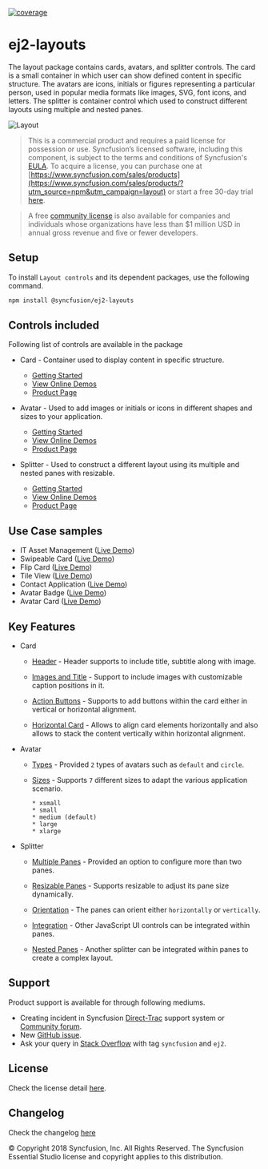 [![coverage](http://ej2.syncfusion.com/badges/ej2-layouts/coverage.svg)](http://ej2.syncfusion.com/badges/ej2-layouts)

# ej2-layouts

The layout package contains cards, avatars, and splitter controls. The card is a small container in which user can
show defined content in specific structure. The avatars are icons, initials or figures representing a particular
person, used in popular media formats like images, SVG, font icons, and letters.
The splitter is container control which used to construct different layouts using multiple and nested panes.

![Layout](https://ej2.syncfusion.com/products/images/layout/readme.png)

> This is a commercial product and requires a paid license for possession or use. Syncfusion’s licensed software, including this component, is subject to the terms and conditions of Syncfusion's [EULA](https://www.syncfusion.com/eula/es/). To acquire a license, you can purchase one at [https://www.syncfusion.com/sales/products](https://www.syncfusion.com/sales/products/?utm_source=npm&utm_campaign=layout) or start a free 30-day trial [here](https://www.syncfusion.com/account/manage-trials/start-trials/?utm_source=npm&utm_campaign=layout).

> A free [community license](https://www.syncfusion.com/products/communitylicense/?utm_source=npm&utm_campaign=layout) is also available for companies and individuals whose organizations have less than $1 million USD in annual gross revenue and five or fewer developers.

## Setup

To install `Layout controls` and its dependent packages, use the following command.

```sh
npm install @syncfusion/ej2-layouts
```

## Controls included

Following list of controls are available in the package

* Card - Container used to display content in specific structure.
  * [Getting Started](https://ej2.syncfusion.com/documentation/card/getting-started/?utm_source=npm&utm_campaign=layout)
  * [View Online Demos](https://ej2.syncfusion.com/demos/?utm_source=npm&utm_campaign=card#/material/card/basic.html)
  * [Product Page](https://www.syncfusion.com/javascript-ui-controls/card/?utm_source=npm&utm_campaign=layout)

* Avatar - Used to add images or initials or icons in different shapes and sizes to your application.
  * [Getting Started](https://ej2.syncfusion.com/documentation/avatar/getting-started/?utm_source=npm&utm_campaign=layout)
  * [View Online Demos](https://ej2.syncfusion.com/demos/?utm_source=npm&utm_campaign=avatar#/material/avatar/default.html)
  * [Product Page](https://www.syncfusion.com/javascript-ui-controls/avatar/?utm_source=npm&utm_campaign=layout)

* Splitter - Used to construct a different layout using its multiple and nested panes with resizable.
  * [Getting Started](https://ej2.syncfusion.com/documentation/splitter/getting-started/?utm_source=npm&utm_campaign=layout)
  * [View Online Demos](https://ej2.syncfusion.com/demos/?utm_source=npm&utm_campaign=splitter#/material/splitter/default.html)
  * [Product Page](https://www.syncfusion.com/javascript-ui-controls/splitter/?utm_source=npm&utm_campaign=layout)

## Use Case samples

* IT Asset Management ([Live Demo](https://ej2.syncfusion.com/showcase/vue/assetmanagement/?utm_source=npm&utm_campaign=layout))
* Swipeable Card ([Live Demo](https://ej2.syncfusion.com/demos/?utm_source=npm&utm_campaign=card#/material/card/swipeable.html))
* Flip Card ([Live Demo](https://ej2.syncfusion.com/demos/?utm_source=npm&utm_campaign=card#/material/card/flip.html))
* Tile View ([Live Demo](https://ej2.syncfusion.com/demos/?utm_source=npm&utm_campaign=card#/material/card/tile.html))
* Contact Application ([Live Demo](https://ej2.syncfusion.com/demos/?utm_source=npm&utm_campaign=avatar#/material/avatar/listview.html))
* Avatar Badge ([Live Demo](https://ej2.syncfusion.com/demos/?utm_source=npm&utm_campaign=avatar#/material/avatar/badge.html))
* Avatar Card ([Live Demo](https://ej2.syncfusion.com/demos/?utm_source=npm&utm_campaign=avatar#/material/avatar/card.html))

## Key Features

* Card
  * [Header](https://ej2.syncfusion.com/demos/?utm_source=npm&utm_campaign=card#/material/card/basic.html) - Header supports to include title, subtitle along with image.

  * [Images and Title](https://ej2.syncfusion.com/demos/?utm_source=npm&utm_campaign=card#/material/card/reveal.html) - Support to include images with customizable caption positions in it.

  * [Action Buttons](https://ej2.syncfusion.com/demos/?utm_source=npm&utm_campaign=card#/material/card/vertical.html) - Supports to add buttons within the card either in vertical or horizontal alignment.

  * [Horizontal Card](https://ej2.syncfusion.com/demos/?utm_source=npm&utm_campaign=card#/material/card/horizontal.html) - Allows to align card elements horizontally and also allows to stack the content vertically within horizontal alignment.

* Avatar
  * [Types](https://ej2.syncfusion.com/demos/?utm_source=npm&utm_campaign=avatar#/material/avatar/default.html) - Provided `2` types of avatars such as `default` and `circle`.

  * [Sizes](https://ej2.syncfusion.com/demos/?utm_source=npm&utm_campaign=avatar#/material/avatar/types.html) - Supports `7` different sizes to adapt the various application scenario.

        * xsmall
        * small
        * medium (default)
        * large
        * xlarge

* Splitter
  * [Multiple Panes](https://ej2.syncfusion.com/demos/?utm_source=npm&utm_campaign=splitter#/material/splitter/default.html) - Provided an option to configure more than two panes.

  * [Resizable Panes](https://ej2.syncfusion.com/demos/?utm_source=npm&utm_campaign=splitter#/material/splitter/code-editor-layout.html) - Supports resizable to adjust its pane size dynamically.

  * [Orientation](https://ej2.syncfusion.com/demos/?utm_source=npm&utm_campaign=splitter#/material/splitter/default.html) - The panes can orient either `horizontally` or `vertically`.

  * [Integration](https://ej2.syncfusion.com/demos/?utm_source=npm&utm_campaign=splitter#/material/splitter/accordion-navigation-menu.html) - Other JavaScript UI controls can be integrated within panes.

  * [Nested Panes](https://ej2.syncfusion.com/demos/?utm_source=npm&utm_campaign=splitter#/material/splitter/code-editor-layout.html) - Another splitter can be integrated within panes to create a complex layout.

## Support

Product support is available for through following mediums.

* Creating incident in Syncfusion [Direct-Trac](https://www.syncfusion.com/support/directtrac/incidents/?utm_source=npm&utm_campaign=layout) support system or [Community forum](https://www.syncfusion.com/forums/essential-js2/?utm_source=npm&utm_campaign=layout).
* New [GitHub issue](https://github.com/syncfusion/ej2-javascript-ui-controls/issues/new/?utm_source=npm&utm_campaign=layout).
* Ask your query in [Stack Overflow](https://stackoverflow.com/?utm_source=npm&utm_campaign=layout) with tag `syncfusion` and `ej2`.

## License

Check the license detail [here](https://github.com/syncfusion/ej2-javascript-ui-controls/blob/master/license/?utm_source=npm&utm_campaign=layout).

## Changelog

Check the changelog [here](https://github.com/syncfusion/ej2-javascript-ui-controls/blob/master/controls/layouts/CHANGELOG.md/?utm_source=npm&utm_campaign=layout)

© Copyright 2018 Syncfusion, Inc. All Rights Reserved. The Syncfusion Essential Studio license and copyright applies to this distribution.
